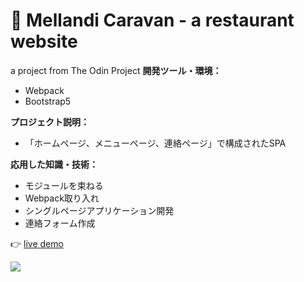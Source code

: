 # 🌱 Mellandi Caravan - a restaurant website

a project from The Odin Project
**開発ツール・環境：**
- Webpack
- Bootstrap5 

**プロジェクト説明：**
- 「ホームページ、メニューページ、連絡ページ」で構成されたSPA
 
**応用した知識・技術：**
- モジュールを束ねる
- Webpack取り入れ
- シングルページアプリケーション開発
- 連絡フォーム作成

👉 [live demo](https://thanh-luan-nguyen.github.io/restaurant-page/)

<img src="https://github.com/thanh-luan-nguyen/thanh-luan-nguyen/blob/main/project_preview_gifs/theOdinProject/Mellandi%20Caravan.gif"/>
